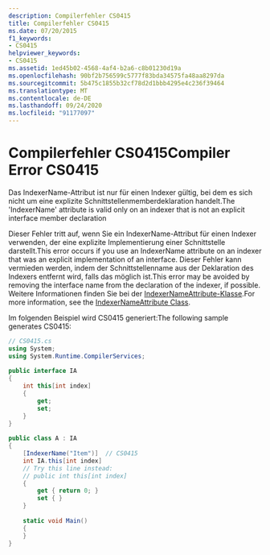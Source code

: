 ```yaml
---
description: Compilerfehler CS0415
title: Compilerfehler CS0415
ms.date: 07/20/2015
f1_keywords:
- CS0415
helpviewer_keywords:
- CS0415
ms.assetid: 1ed45b02-4568-4af4-b2a6-c8b01230d19a
ms.openlocfilehash: 90bf2b756599c5777f83bda34575fa48aa8297da
ms.sourcegitcommit: 5b475c1855b32cf78d2d1bbb4295e4c236f39464
ms.translationtype: MT
ms.contentlocale: de-DE
ms.lasthandoff: 09/24/2020
ms.locfileid: "91177097"
---
```

# <a name="compiler-error-cs0415"></a><span data-ttu-id="31170-103">Compilerfehler CS0415</span><span class="sxs-lookup"><span data-stu-id="31170-103">Compiler Error CS0415</span></span>

<span data-ttu-id="31170-104">Das IndexerName-Attribut ist nur für einen Indexer gültig, bei dem es sich nicht um eine explizite Schnittstellenmemberdeklaration handelt.</span><span class="sxs-lookup"><span data-stu-id="31170-104">The 'IndexerName' attribute is valid only on an indexer that is not an explicit interface member declaration</span></span>  
  
 <span data-ttu-id="31170-105">Dieser Fehler tritt auf, wenn Sie ein IndexerName-Attribut für einen Indexer verwenden, der eine explizite Implementierung einer Schnittstelle darstellt.</span><span class="sxs-lookup"><span data-stu-id="31170-105">This error occurs if you use an IndexerName attribute on an indexer that was an explicit implementation of an interface.</span></span> <span data-ttu-id="31170-106">Dieser Fehler kann vermieden werden, indem der Schnittstellenname aus der Deklaration des Indexers entfernt wird, falls das möglich ist.</span><span class="sxs-lookup"><span data-stu-id="31170-106">This error may be avoided by removing the interface name from the declaration of the indexer, if possible.</span></span> <span data-ttu-id="31170-107">Weitere Informationen finden Sie bei der [IndexerNameAttribute-Klasse](xref:System.Runtime.CompilerServices.IndexerNameAttribute).</span><span class="sxs-lookup"><span data-stu-id="31170-107">For more information, see the [IndexerNameAttribute Class](xref:System.Runtime.CompilerServices.IndexerNameAttribute).</span></span>  
  
 <span data-ttu-id="31170-108">Im folgenden Beispiel wird CS0415 generiert:</span><span class="sxs-lookup"><span data-stu-id="31170-108">The following sample generates CS0415:</span></span>  
  
```csharp
// CS0415.cs  
using System;  
using System.Runtime.CompilerServices;  
  
public interface IA  
{  
    int this[int index]  
    {  
        get;  
        set;  
    }  
}  
  
public class A : IA  
{  
    [IndexerName("Item")]  // CS0415  
    int IA.this[int index]  
    // Try this line instead:  
    // public int this[int index]  
    {  
        get { return 0; }  
        set { }  
    }  
  
    static void Main()  
    {  
    }  
}  
```
